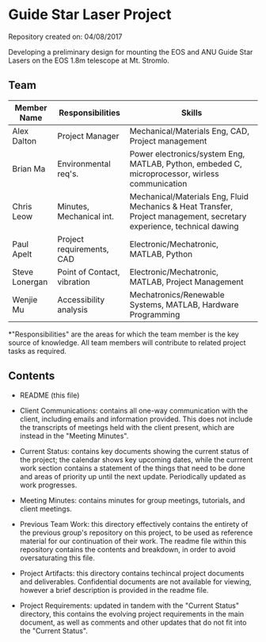 # Guide Star Laser Project

Repository created on: 04/08/2017

Developing a preliminary design for mounting the EOS and ANU Guide Star Lasers on the EOS 1.8m telescope at Mt. Stromlo.

## Team

| Member Name  	| Responsibilities          | Skills                               	|
|--------------	|--------------------------	|--------------------------------------	|
| Alex Dalton  	| Project Manager           |Mechanical/Materials Eng, CAD, Project management
| Brian Ma  	| Environmental req's.      |Power electronics/system Eng, MATLAB, Python, embeded C, microprocessor, wirless communication               |
| Chris Leow  	| Minutes, Mechanical int. |Mechanical/Materials Eng, Fluid Mechanics & Heat Transfer, Project management, secretary experience, technical dawing|
| Paul Apelt  	| Project requirements, CAD      |Electronic/Mechatronic, MATLAB, Python |
| Steve Lonergan| Point of Contact, vibration|Electronic/Mechatronic, MATLAB, Project Management|
| Wenjie Mu  	| Accessibility analysis |Mechatronics/Renewable Systems, MATLAB, Hardware Programming                                       |
*"Responsibilities" are the areas for which the team member is the key source of knowledge.
All team members will contribute to related project tasks as required.

## Contents

* README (this file)

* Client Communications: contains all one-way communication with the client, 
including emails and information provided. This does not include the transcripts
of meetings held with the client present, which are instead in the 
"Meeting Minutes".

* Current Status: contains key documents showing the current status of the
project; the calendar shows key upcoming dates, while the currrent work 
section contains a statement of the things that need to be done and areas of
priority up until the next update. Periodically updated as work progresses.
	
* Meeting Minutes: contains minutes for group meetings,
tutorials, and client meetings.

* Previous Team Work: this directory effectively contains the entirety of the
previous group's repository on this project, to be used as reference material
for our continuation of their work. The readme file within this repository
contains the contents and breakdown, in order to avoid oversaturating this file.

* Project Artifacts: this directory contains techincal project documents and
deliverables. Confidential documents are not available for viewing, however
a brief description is provided in the readme file. 

* Project Requirements: updated in tandem with the "Current Status" directory, 
this contains the evolving project requirements in the main document, as well 
as comments and other updates that do not fit into the "Current Status".